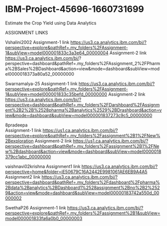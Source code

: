 # IBM-Project-45696-1660731699
Estimate the Crop Yield using Data Analytics

ASSIGNMENT LINKS

Vshalini2002
  Assignment-1 link
     https://us3.ca.analytics.ibm.com/bi/?perspective=explore&pathRef=.my_folders%2FAssignment-1&subView=model000001833c3a3e64_00000004
  Assignment-2 link
     https://us3.ca.analytics.ibm.com/bi/?    perspective=dashboard&pathRef=.my_folders%2FAssignment_2%2FPharma%2BSales%2BDashboard&action=view&mode=dashboard&subView=model0000018373a80a52_00000000


Swarnamalya-25
  Assignment-1 link
     https://us3.ca.analytics.ibm.com/bi/?perspective=explore&pathRef=.my_folders%2FAssignment-1&subView=model000001833c35befd_00000000
  Assignment-2 link
      https://us3.ca.analytics.ibm.com/bi/?perspective=dashboard&pathRef=.my_folders%2FDarshboard%2FAssignment%2B2%2B%2528pharma%2Banalytics%2529%2BDrashboard&action=view&mode=dashboard&subView=model000001837273c9c5_00000000
      
 
8pradeepa  
   Assignment-1 link
      https://us1.ca.analytics.ibm.com/bi/?perspective=explore&pathRef=.my_folders%2Fassignment%2B1%2FNew%2Bexploration
   Assignment-2 link
      https://us1.ca.analytics.ibm.com/bi/?perspective=dashboard&pathRef=.my_folders%2Fassignment%2B1%2FNew%2Bdashboard&action=view&mode=dashboard&subView=model0000018379cc1abc_00000000
      

vaishnavi02krishna 
  Assignment1 link
     https://us3.ca.analytics.ibm.com/bi/?perspective=home&folder=iE50679C16A2442E9981061AE6EB9A4A5
  Assignment2 link
     https://us3.ca.analytics.ibm.com/bi/?perspective=dashboard&pathRef=.my_folders%2Fdashboard%2Fpharma%2Bdata%2Banalytics%2BDashboard1%2528assignment%2Bno%2B2%2529&action=view&mode=dashboard&subView=model00000183742a550d_00000002
     

SwethaP26
  Assignment-1 link
     https://us3.ca.analytics.ibm.com/bi/?perspective=explore&pathRef=.my_folders%2Fassignment%2B1&subView=model000001833fa6a0b0_00000003
